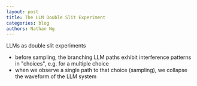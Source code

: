 ```yaml
---
layout: post
title: The LLM Double Slit Experiment
categories: blog
authors: Nathan Ng
---
```


LLMs as double slit experiments
- before sampling, the branching LLM paths exhibit interference patterns in "choices", e.g. for a multiple choice
- when we observe a single path to that choice (sampling), we collapse the waveform of the LLM system